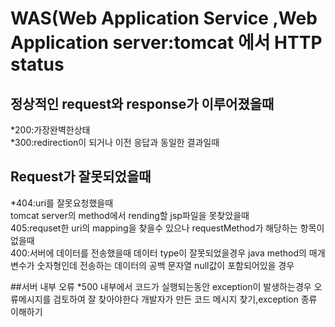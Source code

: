 # WAS(Web Application Service ,Web Application  server:tomcat 에서 HTTP status

## 정상적인 request와 response가 이루어졌을때  
*200:가장완벽한상태  
*300:redirection이 되거나 이전 응답과 동일한 결과일때  

## Request가 잘못되었을때  
*404:uri를 잘못요청했을때  
tomcat server의 method에서 rending할 jsp파일을 못찾았을때  
405:requset한 uri의 mapping을 찾을수 있으나 requestMethod가 해당하는 항목이 없을때  
400:서버에 데이터를 전송했을때 데이터 type이 잘못되었을경우
java method의 매개변수가 숫자형인데 전송하는 데이터의 공백 문자열 null값이 포함되어있을 경우

##서버 내부 오류
*500 내부에서 코드가 실행되는동안 exception이 발생하는경우 오류메시지를 검토하여 잘 찾아야한다
개발자가 만든 코드 메시지 찾기,exception 종류 이해하기